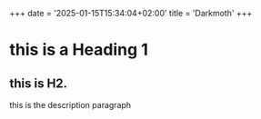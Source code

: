 +++
date = '2025-01-15T15:34:04+02:00'
title = 'Darkmoth'
+++


# this is a Heading 1
## this is H2.

this is the description paragraph

